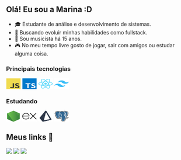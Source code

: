 ## Olá! Eu sou a Marina :D

- 🎓 Estudante de análise e desenvolvimento de sistemas.
- 🎯 Buscando evoluir minhas habilidades como fullstack.
- 🎸 Sou musicista há 15 anos.
- 🎮 No meu tempo livre gosto de jogar, sair com amigos ou estudar alguma coisa.

### Principais tecnologias
<div>
  <img align="center" alt="Ts" height="30" width="40" src="https://github.com/devicons/devicon/blob/master/icons/javascript/javascript-original.svg"/>
  <img align="center" alt="Ts" height="30" width="40" src="https://github.com/devicons/devicon/blob/master/icons/typescript/typescript-original.svg"/>
  <img align="center" alt="React" height="30" width="40" src="https://github.com/devicons/devicon/blob/master/icons/react/react-original.svg"/>
    <img align="center" alt="Ts" height="30" width="40" src="https://github.com/devicons/devicon/blob/master/icons/tailwindcss/tailwindcss-original.svg"/>
</div>

### Estudando
<div>
  <img align="center" alt="NodeJS" height="30" width="40" src="https://github.com/devicons/devicon/blob/master/icons/nodejs/nodejs-original.svg"/>
  <img align="center" alt="Express" height="30" width="40" src="https://github.com/devicons/devicon/blob/master/icons/express/express-original.svg"/>
  <img align="center" alt="PrismaORM" height="30" width="40" src="https://github.com/devicons/devicon/blob/master/icons/prisma/prisma-original.svg"/>
  <img align="center" alt="PostgreSQL" height="30" width="40" src="https://github.com/devicons/devicon/blob/master/icons/postgresql/postgresql-original.svg"/>
</div>

## Meus links 🔗

<div>
  <a href = "mailto:m.ebbecke@gmail.com"><img src="https://img.shields.io/badge/Gmail-ff0000?style=for-the-badge&logo=gmail&logoColor=ffffff" target="_blank"></a>
  <a href="https://www.linkedin.com/in/marina-ebbecke" target="_blank"><img src="https://img.shields.io/badge/-LinkedIn-%230077B5?style=for-the-badge&logo=linkedin&logoColor=white" target="_blank"></a> 
  <a href="https://www.marinaebbecke.dev.br" target="_blank"><img src="https://img.shields.io/badge/portfolio-3ea322?style=for-the-badge" target="_blank"></a> 
</div>
